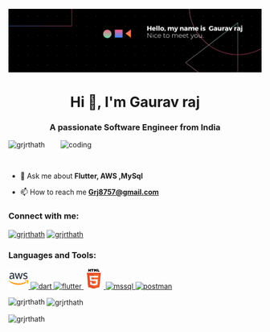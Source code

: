 ![logo](https://github.com/GRJRTHATH/Gaurav-raj/blob/main/Black%20Technology%20LinkedIn%20Banner.png)
<h1 align="center">Hi 👋, I'm Gaurav raj</h1>
<h3 align="center">A passionate Software Engineer from India</h3>

<img align="right" alt="coding" width="400" src="https://media0.giphy.com/media/13HgwGsXF0aiGY/giphy.gif?cid=6c09b9525nmz9ymeh8z1044hxn3a9vdt8wtkg7kpqbsth2iv&ep=v1_gifs_search&rid=giphy.gif&ct=g">
<p align="left"> <img src="https://komarev.com/ghpvc/?username=grjrthath&label=Profile%20views&color=0e75b6&style=flat" alt="grjrthath" /> </p>

<p align="left"> <a href="https://twitter.com/" target="blank"><img src="https://img.shields.io/twitter/follow/?logo=twitter&style=for-the-badge" alt="" /></a> </p>

- 💬 Ask me about **Flutter, AWS ,MySql**

- 📫 How to reach me **Grj8757@gmail.com**

<h3 align="left">Connect with me:</h3>
<p align="left">
<a href="https://linkedin.com/in/grjrthath" target="blank"><img align="center" src="https://raw.githubusercontent.com/rahuldkjain/github-profile-readme-generator/master/src/images/icons/Social/linked-in-alt.svg" alt="grjrthath" height="30" width="40" /></a>
<a href="https://www.leetcode.com/grjrthath" target="blank"><img align="center" src="https://raw.githubusercontent.com/rahuldkjain/github-profile-readme-generator/master/src/images/icons/Social/leet-code.svg" alt="grjrthath" height="30" width="40" /></a>
</p>

<h3 align="left">Languages and Tools:</h3>
<p align="left"> <a href="https://aws.amazon.com" target="_blank" rel="noreferrer"> <img src="https://raw.githubusercontent.com/devicons/devicon/master/icons/amazonwebservices/amazonwebservices-original-wordmark.svg" alt="aws" width="40" height="40"/> </a> <a href="https://dart.dev" target="_blank" rel="noreferrer"> <img src="https://www.vectorlogo.zone/logos/dartlang/dartlang-icon.svg" alt="dart" width="40" height="40"/> </a> <a href="https://flutter.dev" target="_blank" rel="noreferrer"> <img src="https://www.vectorlogo.zone/logos/flutterio/flutterio-icon.svg" alt="flutter" width="40" height="40"/> </a> <a href="https://www.w3.org/html/" target="_blank" rel="noreferrer"> <img src="https://raw.githubusercontent.com/devicons/devicon/master/icons/html5/html5-original-wordmark.svg" alt="html5" width="40" height="40"/> </a> <a href="https://www.microsoft.com/en-us/sql-server" target="_blank" rel="noreferrer"> <img src="https://www.svgrepo.com/show/303229/microsoft-sql-server-logo.svg" alt="mssql" width="40" height="40"/> </a> <a href="https://postman.com" target="_blank" rel="noreferrer"> <img src="https://www.vectorlogo.zone/logos/getpostman/getpostman-icon.svg" alt="postman" width="40" height="40"/> </a> </p>

<p><img align="left" src="https://github-readme-stats.vercel.app/api/top-langs?username=grjrthath&show_icons=true&locale=en&layout=compact" alt="grjrthath" /></p>

<p>&nbsp;<img align="center" src="https://github-readme-stats.vercel.app/api?username=grjrthath&show_icons=true&locale=en" alt="grjrthath" /></p>

<p><img align="center" src="https://github-readme-streak-stats.herokuapp.com/?user=grjrthath&" alt="grjrthath" /></p>
